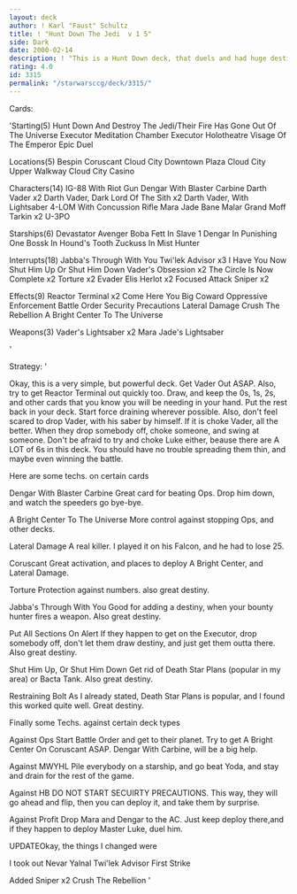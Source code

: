 ```yaml
---
layout: deck
author: ! Karl "Faust" Schultz
title: ! "Hunt Down The Jedi  v 1 5"
side: Dark
date: 2000-02-14
description: ! "This is a Hunt Down deck, that duels and had huge destinies"
rating: 4.0
id: 3315
permalink: "/starwarsccg/deck/3315/"
---
```

Cards: 

'Starting(5)
Hunt Down And Destroy The Jedi/Their Fire Has Gone Out Of The Universe
Executor Meditation Chamber
Executor Holotheatre
Visage Of The Emperor
Epic Duel

Locations(5)
Bespin
Coruscant
Cloud City Downtown Plaza
Cloud City Upper Walkway
Cloud City Casino

Characters(14)
IG-88 With Riot Gun
Dengar With Blaster Carbine
Darth Vader x2
Darth Vader, Dark Lord Of The Sith x2
Darth Vader, With Lightsaber
4-LOM With Concussion Rifle
Mara Jade
Bane Malar
Grand Moff Tarkin x2
U-3PO

Starships(6)
Devastator
Avenger
Boba Fett In Slave 1
Dengar In Punishing One
Bossk In Hound's Tooth
Zuckuss In Mist Hunter

Interrupts(18)
Jabba's Through With You
Twi'lek Advisor x3
I Have You Now
Shut Him Up Or Shut Him Down
Vader's Obsession x2
The Circle Is Now Complete x2
Torture x2
Evader
Elis Herlot x2
Focused Attack
Sniper x2

Effects(9)
Reactor Terminal x2
Come Here You Big Coward
Oppressive Enforcement
Battle Order
Security Precautions
Lateral Damage
Crush The Rebellion
A Bright Center To The Universe

Weapons(3)
Vader's Lightsaber x2
Mara Jade's Lightsaber

'

Strategy: '

Okay, this is a very simple, but powerful deck. Get Vader Out ASAP. Also, try to get Reactor Terminal out quickly too. Draw, and keep the 0s, 1s, 2s, and other cards that you know you will be needing in your hand. Put the rest back in your deck. Start force draining wherever possible. Also, don't feel scared to drop Vader, with his saber by himself. If it is choke Vader, all the better. When they drop somebody off, choke someone, and swing at someone. Don't be afraid to try and choke Luke either, beause there are A LOT of 6s in this deck. You should have no trouble spreading them thin, and maybe even winning the battle.

Here are some techs. on certain cards

Dengar With Blaster Carbine Great card for beating Ops. Drop him down, and watch the speeders go bye-bye.

A Bright Center To The Universe More control against stopping Ops, and other decks.

Lateral Damage A real killer. I played it on his Falcon, and he had to lose 25.

Coruscant Great activation, and places to deploy A Bright Center, and Lateral Damage.

Torture Protection against numbers. also great destiny.

Jabba's Through With You Good for adding a destiny, when your bounty hunter fires a weapon. Also great destiny.

Put All Sections On Alert If they happen to get on the Executor, drop somebody off, don't let them draw destiny, and just get them outta there. Also great destiny.

Shut Him Up, Or Shut Him Down Get rid of Death Star Plans (popular in my area) or Bacta Tank. Also great destiny.

Restraining Bolt As I already stated, Death Star Plans is popular, and I found this worked quite well. Great destiny.

Finally some Techs. against certain deck types

Against Ops Start Battle Order and get to their planet. Try to get A Bright Center On Coruscant ASAP. Dengar With Carbine, will be a big help.

Against MWYHL Pile everybody on a starship, and go beat Yoda, and stay and drain for the rest of the game.

Against HB DO NOT START SECUIRTY PRECAUTIONS. This way, they will go ahead and flip, then you can deploy it, and take them by surprise.

Against Profit Drop Mara and Dengar to the AC. Just keep deploy there,and if they happen to deploy Master Luke, duel him.

UPDATEOkay, the things I changed were

I took out
Nevar Yalnal
Twi'lek Advisor
First Strike

Added
Sniper x2
Crush The Rebellion
'
